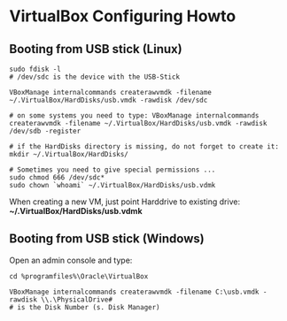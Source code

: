 
# VirtualBox Configuring Howto

## Booting from USB stick (Linux)

    sudo fdisk -l
    # /dev/sdc is the device with the USB-Stick
    
    VBoxManage internalcommands createrawvmdk -filename ~/.VirtualBox/HardDisks/usb.vmdk -rawdisk /dev/sdc 
    
    # on some systems you need to type: VBoxManage internalcommands createrawvmdk -filename ~/.VirtualBox/HardDisks/usb.vmdk -rawdisk /dev/sdb -register

    # if the HardDisks directory is missing, do not forget to create it:
    mkdir ~/.VirtualBox/HardDisks/
    
    # Sometimes you need to give special permissions ...
    sudo chmod 666 /dev/sdc*
    sudo chown `whoami` ~/.VirtualBox/HardDisks/usb.vdmk
    
When creating a new VM, just point Harddrive to existing drive: __~/.VirtualBox/HardDisks/usb.vdmk__
    
## Booting from USB stick (Windows)

Open an admin console and type:

    cd %programfiles%\Oracle\VirtualBox
        
    VBoxManage internalcommands createrawvmdk -filename C:\usb.vmdk -rawdisk \\.\PhysicalDrive#
    # is the Disk Number (s. Disk Manager)
    
    


 
